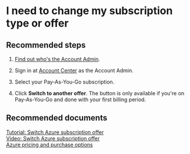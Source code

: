 <properties
	pageTitle="switch to another offer"
	description="switch to another offer"
	service="azure-billing"
	resource="billing"
	authors="aashu"
	displayOrder="8"
	selfHelpType="resource"
	supportTopicIds="32454938"
	resourceTags=""
	productPesIds="15660"
	cloudEnvironments="public"
	articleId="3f6e0e7b-fe81-4889-b784-405931d8f772"
/>

# I need to change my subscription type or offer

## **Recommended steps**

1. [Find out who's the Account Admin](data-blade:Microsoft_Azure_Billing.SubscriptionPropertiesBlade).

2. Sign in at [Account Center](https://account.windowsazure.com/Subscriptions) as the Account Admin.

3. Select your Pay-As-You-Go subscription.

4. Click **Switch to another offer**. The button is only available if you're on Pay-As-You-Go and done with your first billing period.

## **Recommended documents**

[Tutorial: Switch Azure subscription offer](https://docs.microsoft.com/azure/billing/billing-how-to-switch-azure-offer/)<br>
[Video: Switch Azure subscription offer](https://channel9.msdn.com/Series/Microsoft-Azure-Tutorials/Switch-to-a-different-Azure-offer/)<br>
[Azure pricing and purchase options](https://azure.microsoft.com/pricing/)
